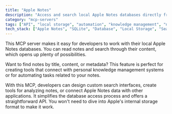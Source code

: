 ```yaml
---
title: "Apple Notes"
description: "Access and search local Apple Notes databases directly from your development environment."
category: "mcp-servers"
tags: ["API", "local storage", "automation", "knowledge management", "note analysis"]
tech_stack: ["Apple Notes", "SQLite", "Database", "Local Storage", "Search", "API"]
---
```


This MCP server makes it easy for developers to work with their local Apple Notes databases. You can read notes and search through their content, which opens up plenty of possibilities.

Want to find notes by title, content, or metadata? This feature is perfect for creating tools that connect with personal knowledge management systems or for automating tasks related to your notes.

With this MCP, developers can design custom search interfaces, create tools for analyzing notes, or connect Apple Notes data with other applications. It simplifies the database access process and offers a straightforward API. You won't need to dive into Apple's internal storage format to make it work.
